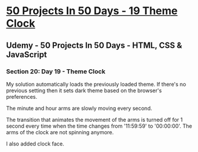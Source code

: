 # [50 Projects In 50 Days - 19 Theme Clock](https://arpadgbondor.github.io/50_Projects_In_50_Days-19_Theme_Clock/)

## Udemy - 50 Projects In 50 Days - HTML, CSS & JavaScript
### Section 20: Day 19 - Theme Clock

My solution automatically loads the previously loaded theme. If there's no previous setting then it sets dark theme based on the browser's preferences.

The minute and hour arms are slowly moving every second.

The transition that animates the movement of the arms is turned off for 1 second every time when the time changes from '11:59:59' to '00:00:00'. The arms of the clock are not spinning anymore.

I also added clock face.
